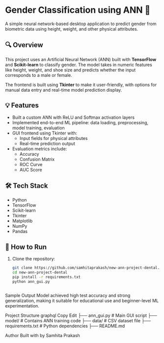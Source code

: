 # Gender Classification using ANN 🧠

A simple neural network-based desktop application to predict gender from biometric data using height, weight, and other physical attributes.

## 🔍 Overview

This project uses an Artificial Neural Network (ANN) built with **TensorFlow** and **Scikit-learn** to classify gender. The model takes in numeric features like height, weight, and shoe size and predicts whether the input corresponds to a male or female.

The frontend is built using **Tkinter** to make it user-friendly, with options for manual data entry and real-time model prediction display.

## 💡 Features

- Built a custom ANN with ReLU and Softmax activation layers
- Implemented end-to-end ML pipeline: data loading, preprocessing, model training, evaluation
- GUI frontend using Tkinter with:
  - Input fields for physical attributes
  - Real-time prediction output
- Evaluation metrics include:
  - Accuracy
  - Confusion Matrix
  - ROC Curve
  - AUC Score

## 🛠️ Tech Stack

- Python
- TensorFlow
- Scikit-learn
- Tkinter
- Matplotlib
- NumPy
- Pandas

## 🚀 How to Run

1. Clone the repository:
   ```bash
   git clone https://github.com/samhitaprakash/new-ann-project-dental.git
   cd new-ann-project-dental
   pip install -r requirements.txt
   python ann_gui.py



 Sample Output
Model achieved high test accuracy and strong generalization, making it suitable for educational use and beginner-level ML experimentation.

Project Structure
graphql
Copy
Edit
├── ann_gui.py              # Main GUI script
├── model/                  # Contains ANN training code
├── data/                   # CSV dataset file
├── requirements.txt        # Python dependencies
├── README.md 

Author
Built with by Samhita Prakash
